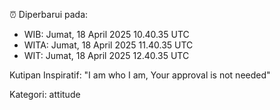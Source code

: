 ⏰ Diperbarui pada:
- WIB: Jumat, 18 April 2025 10.40.35 UTC
- WITA: Jumat, 18 April 2025 11.40.35 UTC
- WIT: Jumat, 18 April 2025 12.40.35 UTC

Kutipan Inspiratif:
"I am who I am, Your approval is not needed"


Kategori: attitude

